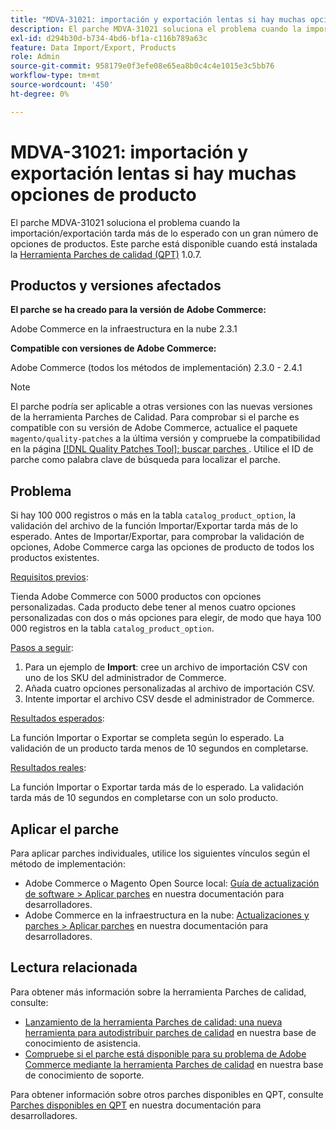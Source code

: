 ```yaml
---
title: "MDVA-31021: importación y exportación lentas si hay muchas opciones de producto"
description: El parche MDVA-31021 soluciona el problema cuando la importación/exportación tarda más de lo esperado con un gran número de opciones de productos. Este parche está disponible cuando está instalada la [Quality Patches Tool (QPT)](/help/announcements/adobe-commerce-announcements/magento-quality-patches-released-new-tool-to-self-serve-quality-patches.md) 1.0.7.
exl-id: d294b30d-b734-4bd6-bf1a-c116b789a63c
feature: Data Import/Export, Products
role: Admin
source-git-commit: 958179e0f3efe08e65ea8b0c4c4e1015e3c5bb76
workflow-type: tm+mt
source-wordcount: '450'
ht-degree: 0%

---
```


# MDVA-31021: importación y exportación lentas si hay muchas opciones de producto

El parche MDVA-31021 soluciona el problema cuando la importación/exportación tarda más de lo esperado con un gran número de opciones de productos. Este parche está disponible cuando está instalada la [Herramienta Parches de calidad (QPT)](/help/announcements/adobe-commerce-announcements/magento-quality-patches-released-new-tool-to-self-serve-quality-patches.md) 1.0.7.

## Productos y versiones afectados

**El parche se ha creado para la versión de Adobe Commerce:**

Adobe Commerce en la infraestructura en la nube 2.3.1

**Compatible con versiones de Adobe Commerce:**

Adobe Commerce (todos los métodos de implementación) 2.3.0 - 2.4.1

>[!NOTE]
>
>El parche podría ser aplicable a otras versiones con las nuevas versiones de la herramienta Parches de Calidad. Para comprobar si el parche es compatible con su versión de Adobe Commerce, actualice el paquete `magento/quality-patches` a la última versión y compruebe la compatibilidad en la página [[!DNL Quality Patches Tool]: buscar parches ](https://devdocs.magento.com/quality-patches/tool.html#patch-grid). Utilice el ID de parche como palabra clave de búsqueda para localizar el parche.

## Problema

Si hay 100 000 registros o más en la tabla `catalog_product_option`, la validación del archivo de la función Importar/Exportar tarda más de lo esperado. Antes de Importar/Exportar, para comprobar la validación de opciones, Adobe Commerce carga las opciones de producto de todos los productos existentes.

<u>Requisitos previos</u>:

Tienda Adobe Commerce con 5000 productos con opciones personalizadas. Cada producto debe tener al menos cuatro opciones personalizadas con dos o más opciones para elegir, de modo que haya 100 000 registros en la tabla `catalog_product_option`.

<u>Pasos a seguir</u>:

1. Para un ejemplo de **Import**: cree un archivo de importación CSV con uno de los SKU del administrador de Commerce.
1. Añada cuatro opciones personalizadas al archivo de importación CSV.
1. Intente importar el archivo CSV desde el administrador de Commerce.

<u>Resultados esperados</u>:

La función Importar o Exportar se completa según lo esperado. La validación de un producto tarda menos de 10 segundos en completarse.

<u>Resultados reales</u>:

La función Importar o Exportar tarda más de lo esperado. La validación tarda más de 10 segundos en completarse con un solo producto.

## Aplicar el parche

Para aplicar parches individuales, utilice los siguientes vínculos según el método de implementación:

* Adobe Commerce o Magento Open Source local: [Guía de actualización de software > Aplicar parches](https://devdocs.magento.com/guides/v2.4/comp-mgr/patching/mqp.html) en nuestra documentación para desarrolladores.
* Adobe Commerce en la infraestructura en la nube: [Actualizaciones y parches > Aplicar parches](https://devdocs.magento.com/cloud/project/project-patch.html) en nuestra documentación para desarrolladores.

## Lectura relacionada

Para obtener más información sobre la herramienta Parches de calidad, consulte:

* [Lanzamiento de la herramienta Parches de calidad: una nueva herramienta para autodistribuir parches de calidad](/help/announcements/adobe-commerce-announcements/magento-quality-patches-released-new-tool-to-self-serve-quality-patches.md) en nuestra base de conocimiento de asistencia.
* [Compruebe si el parche está disponible para su problema de Adobe Commerce mediante la herramienta Parches de calidad](/help/support-tools/patches-available-in-qpt-tool/check-patch-for-magento-issue-with-magento-quality-patches.md) en nuestra base de conocimiento de soporte.

Para obtener información sobre otros parches disponibles en QPT, consulte [Parches disponibles en QPT](https://devdocs.magento.com/quality-patches/tool.html#patch-grid) en nuestra documentación para desarrolladores.
